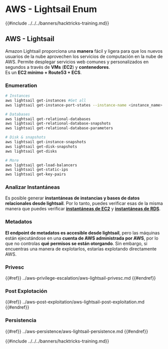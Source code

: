 # AWS - Lightsail Enum

{{#include ../../../banners/hacktricks-training.md}}

## AWS - Lightsail

Amazon Lightsail proporciona una **manera** fácil y ligera para que los nuevos usuarios de la nube aprovechen los servicios de computación en la nube de AWS. Permite desplegar servicios web comunes y personalizados en segundos a través de **VMs** (**EC2**) y **contenedores**.\
Es un **EC2 mínimo + Route53 + ECS**.

### Enumeration
```bash
# Instances
aws lightsail get-instances #Get all
aws lightsail get-instance-port-states --instance-name <instance_name> #Get open ports

# Databases
aws lightsail get-relational-databases
aws lightsail get-relational-database-snapshots
aws lightsail get-relational-database-parameters

# Disk & snapshots
aws lightsail get-instance-snapshots
aws lightsail get-disk-snapshots
aws lightsail get-disks

# More
aws lightsail get-load-balancers
aws lightsail get-static-ips
aws lightsail get-key-pairs
```
### Analizar Instantáneas

Es posible generar **instantáneas de instancias y bases de datos relacionales desde lightsail**. Por lo tanto, puedes verificar esas de la misma manera que puedes verificar [**instantáneas de EC2**](aws-ec2-ebs-elb-ssm-vpc-and-vpn-enum/#ebs) y [**instantáneas de RDS**](aws-relational-database-rds-enum.md#enumeration).

### Metadatos

**El endpoint de metadatos es accesible desde lightsail**, pero las máquinas están ejecutándose en una **cuenta de AWS administrada por AWS**, por lo que no controlas **qué permisos se están otorgando**. Sin embargo, si encuentras una manera de explotarlos, estarías explotando directamente AWS.

### Privesc

{{#ref}}
../aws-privilege-escalation/aws-lightsail-privesc.md
{{#endref}}

### Post Explotación

{{#ref}}
../aws-post-exploitation/aws-lightsail-post-exploitation.md
{{#endref}}

### Persistencia

{{#ref}}
../aws-persistence/aws-lightsail-persistence.md
{{#endref}}

{{#include ../../../banners/hacktricks-training.md}}
